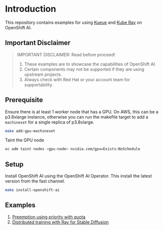 # Introduction

This repository contains examples for using [Kueue](https://kueue.sigs.k8s.io/) and [Kube Ray](https://docs.ray.io/en/latest/cluster/kubernetes/index.html) on OpenShift AI.

## Important Disclaimer

> IMPORTANT DISCLAIMER: Read before proceed!
> 1. These examples are to showcase the capabilities of OpenShift AI.
> 1. Certain components may not be supported if they are using upstream projects.
> 1. Always check with Red Hat or your account team for supportability. 

## Prerequisite

Ensure there is at least 1 worker node that has a GPU. On AWS, this can be a p3.8xlarge instance, otherwise you can run the makefile target to add a `machineset` for a single replica of p3.8xlarge.

```bash
make add-gpu-machineset
```

Taint the GPU node
```bash
oc adm taint nodes <gpu-node> nvidia.com/gpu=Exists:NoSchedule
```

## Setup
Install OpenShift AI using the OpenShift AI Operator. This install the latest version from the fast channel.

```bash
make install-openshift-ai
```

## Examples

1. [Preemption using priority with quota](yaml/preemption/)
1. [Distributed training with Ray for Stable Diffusion](yaml/distributed/)



